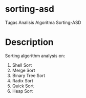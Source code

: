 # sorting-asd
Tugas Analisis Algoritma Sorting-ASD

# Description
Sorting algorithm analysis on: <br/>
1. Shell Sort <br/>
2. Merge Sort <br/>
3. Binary Tree Sort <br/>
4. Radix Sort <br/>
5. Quick Sort <br/>
6. Heap Sort <br/>
